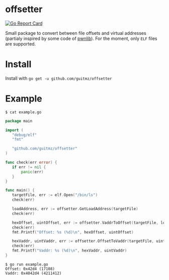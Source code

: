 # offsetter
[![Go Report Card](https://goreportcard.com/badge/github.com/guitmz/offsetter)](https://goreportcard.com/report/github.com/guitmz/offsetter)

Small package to convert between file offsets and virtual addresses (partialy inspired by some code of [pwnlib](https://github.com/Gallopsled/pwntools/tree/dev/pwnlib)). For the moment, only `ELF` files are supported.

# Install
Install with `go get -u github.com/guitmz/offsetter`

# Example
```
$ cat example.go
```

 ```go
 package main

import (
	"debug/elf"
	"fmt"

	"github.com/guitmz/offsetter"
)

func check(err error) {
	if err != nil {
		panic(err)
	}
}

func main() {
	targetFile, err := elf.Open("/bin/ls")
	check(err)

	loadAddress, err := offsetter.GetLoadAddress(targetFile)
	check(err)

	hexOffset, uintOffset, err := offsetter.VaddrToOffset(targetFile, loadAddress, targetFile.Entry)
	check(err)
	fmt.Printf("Offset: %s (%d)\n", hexOffset, uintOffset)

	hexVaddr, uintVaddr, err := offsetter.OffsetToVaddr(targetFile, uintOffset)
	check(err)
	fmt.Printf("Vaddr: %s (%d)\n", hexVaddr, uintVaddr)
}
```

```
$ go run example.go
Offset: 0x42d4 (17108)
Vaddr: 0x4042d4 (4211412)
```
